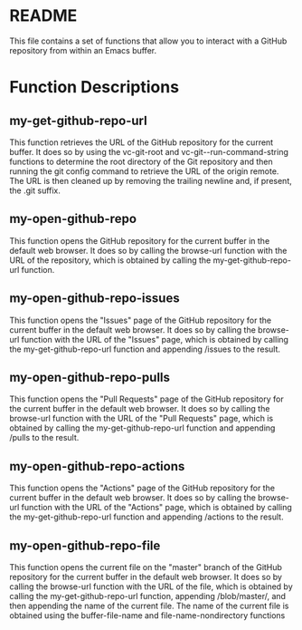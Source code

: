 # README
This file contains a set of functions that allow you to interact with a GitHub repository from within an Emacs buffer.

# Function Descriptions
## my-get-github-repo-url
This function retrieves the URL of the GitHub repository for the current buffer. It does so by using the vc-git-root and vc-git--run-command-string functions to determine the root directory of the Git repository and then running the git config command to retrieve the URL of the origin remote. The URL is then cleaned up by removing the trailing newline and, if present, the .git suffix.

## my-open-github-repo
This function opens the GitHub repository for the current buffer in the default web browser. It does so by calling the browse-url function with the URL of the repository, which is obtained by calling the my-get-github-repo-url function.

## my-open-github-repo-issues
This function opens the "Issues" page of the GitHub repository for the current buffer in the default web browser. It does so by calling the browse-url function with the URL of the "Issues" page, which is obtained by calling the my-get-github-repo-url function and appending /issues to the result.

## my-open-github-repo-pulls
This function opens the "Pull Requests" page of the GitHub repository for the current buffer in the default web browser. It does so by calling the browse-url function with the URL of the "Pull Requests" page, which is obtained by calling the my-get-github-repo-url function and appending /pulls to the result.

## my-open-github-repo-actions
This function opens the "Actions" page of the GitHub repository for the current buffer in the default web browser. It does so by calling the browse-url function with the URL of the "Actions" page, which is obtained by calling the my-get-github-repo-url function and appending /actions to the result.

## my-open-github-repo-file
This function opens the current file on the "master" branch of the GitHub repository for the current buffer in the default web browser. It does so by calling the browse-url function with the URL of the file, which is obtained by calling the my-get-github-repo-url function, appending /blob/master/, and then appending the name of the current file. The name of the current file is obtained using the buffer-file-name and file-name-nondirectory functions
